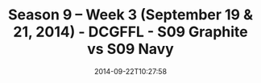 ---
title: Season 9 – Week 3 (September 19 & 21, 2014) - DCGFFL - S09 Graphite vs S09
  Navy
teams-score:
- team: _teams/s09-graphite.md
  score: 40
- team: _teams/s09-navy-rear-admirals.md
  score: 13
mvp: 'Graphite: Tony Stewart / Navy: Sheerod Wilkerson '
game-ball: N/A
season: 9
week: 3
date: '2014-09-22T10:27:58'
pageid: 1825-4458-vs-4463
---